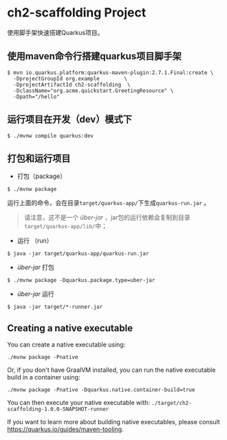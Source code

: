 # ch2-scaffolding Project

使用脚手架快速搭建Quarkus项目。


## 使用maven命令行搭建quarkus项目脚手架
```shell
$ mvn io.quarkus.platform:quarkus-maven-plugin:2.7.1.Final:create \  
  -DprojectGroupId org.example        \
  -DprojectArtifactId ch2-scaffolding  \
  -DclassName="org.acme.quickstart.GreetingResource" \
  -Dpath="/hello"
```


## 运行项目在开发（dev）模式下
```shell script
$ ./mvnw compile quarkus:dev
```


## 打包和运行项目

- 打包（package）
```shell script
$ ./mvnw package
```
运行上面的命令，会在目录`target/quarkus-app/`下生成`quarkus-run.jar` 。
> 请注意，这不是一个 _über-jar_ ，jar包的运行依赖会复制到目录`target/quarkus-app/lib/`中；

- 运行 （run）
```shell
$ java -jar target/quarkus-app/quarkus-run.jar
```

- _über-jar_ 打包 
```shell
$ ./mvnw package -Dquarkus.package.type=uber-jar
```

- _über-jar_ 运行
```shell
$ java -jar target/*-runner.jar
```


## Creating a native executable

You can create a native executable using: 
```shell script
./mvnw package -Pnative
```

Or, if you don't have GraalVM installed, you can run the native executable build in a container using: 
```shell script
./mvnw package -Pnative -Dquarkus.native.container-build=true
```

You can then execute your native executable with: `./target/ch2-scaffolding-1.0.0-SNAPSHOT-runner`

If you want to learn more about building native executables, please consult https://quarkus.io/guides/maven-tooling.

